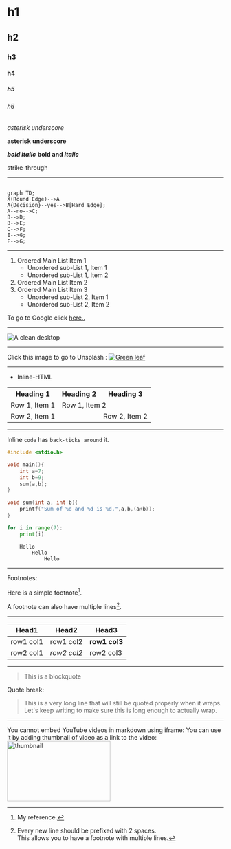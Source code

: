 <!-- Markdown has 6 headings h1 to h6.
Number of prefixed hashtags(#) indicates the order of heading 
Add a space after the hashtags, or else github might not interpret it correctly -->
# h1
## h2
### h3
#### h4
##### h5
###### h6

<!-- A single asterisk or underscore around a string turns it to italic  -->
*asterisk*
_underscore_
<!-- A double asterisk or underscore around a string turns it to bold  -->
**asterisk**
__underscore__
<!-- Combining italics and bold -->
***bold italic***
**bold and *italic***
<!-- Double tildes around a string strikes through it  -->
~~strike-through~~
<!-- Three hyphens create a horizontal ruler -->
---
<!-- Two hashtags create a vertical tab -->
##

<!-- This is a flowchart made using mermaid library of javascript -->
```mermaid
graph TD;
X(Round Edge)-->A
A{Decision}--yes-->B[Hard Edge];
A--no-->C;
B-->D;
B-->E;
C-->F;
E-->G;
F-->G;
```
---

<!-- For ordered list, "mandatory single dot and single space"
For unordered list, "mandatory single plus, minus or asterisk" -->
<!-- For a sub list,three spaces before declaration of type of list is mandatory. -->
<!-- For ordered list, the number doesn't matter; it just has to be a number. Markdown can order it accordingly -->
<!-- Adding comments between list can break it. -->
1. Ordered Main List Item 1
   + Unordered sub-List 1, Item 1
   + Unordered sub-List 1, Item 2
7. Ordered Main List Item 2 
0. Ordered Main List Item 3
   + Unordered sub-List 2, Item 1
   + Unordered sub-List 2, Item 2

<!-- To add an anchor, use [anchor text](url) -->
To go to Google click [here..](https://www.google.com)

---

<!-- To add an image, use ![title text](url) -->
![A clean desktop](https://images.unsplash.com/photo-1691600252552-c39f81792a5f?ixlib=rb-4.0.3&ixid=M3wxMjA3fDB8MHxlZGl0b3JpYWwtZmVlZHwzMHx8fGVufDB8fHx8fA%3D%3D&auto=format&fit=crop&w=500&q=60)

---

<!-- To add an image as anchor, use [![title text](image url)](url) -->
Click this image to go to Unsplash :
[![Green leaf](https://images.unsplash.com/photo-1691858019962-303a7094a581?ixlib=rb-4.0.3&ixid=M3wxMjA3fDB8MHxlZGl0b3JpYWwtZmVlZHwzN3x8fGVufDB8fHx8fA%3D%3D&auto=format&fit=crop&w=500&q=60)](https://unsplash.com/)

---

- Inline-HTML
<!-- You can directly write HTML in Markdown, but its not preffered. -->
<table align="center">
<tr>
<th>Heading 1</th>
<th>Heading 2</th>
<th>Heading 3</th>
</tr>
<tr>
<td>Row 1, Item 1</td>
<td colspan=2>Row 1, Item 2</td>
</tr>
<tr>
<td colspan=2>Row 2, Item 1</td>
<td>Row 2, Item 2</td>
</tr>
</table>

---

Inline `code` has `back-ticks around` it.

<!-- Blocks of code are fenced by lines with three back-ticks ``` . After the black-ticks; programming language.
If no language is specified, it works as pre tag of HTML. -->

```c
#include <stdio.h>

void main(){
    int a=7;
    int b=9;
    sum(a,b);
}

void sum(int a, int b){
    printf("Sum of %d and %d is %d.",a,b,(a+b));
}
```

```python
for i in range(7):
    print(i)
```

```
    Hello
        Hello
            Hello
```
---

Footnotes:
<!-- Use [^footnoteName] to create a footnote.
Use [^footnoteName]: "Footnote text" to add the description of footnote. -->

Here is a simple footnote[^1].
[^1]: My reference.

A footnote can also have multiple lines[^name].
[^name]: Every new line should be prefixed with 2 spaces.  
  This allows you to have a footnote with multiple lines.

---

<!-- Two lines after a paragraph create a new paragraph. -->

<!-- There must be at least 3 dashes separating each header cell.
There must be one pipe(|) between each inner cell. -->
Head1 | Head2 | Head3
---|---|---
row1 col1| row1 col2 | **row1 col3**
row2 col1| *row2 col2* | row2 col3

---

<!-- Greater than sign is used to create a block quote -->
>This is a blockquote

Quote break:
>This is a very long line that will still be quoted properly when it wraps. Let's keep writing to make sure this is long enough to actually wrap.

---

You cannot embed YouTube videos in markdown using iframe:
You can use it by adding thumbnail of video as a link to the video:
<a href="https://www.youtube.com/watch?v=Sy-VjLr14pI&ab_channel=DJSANTARIKSH" target="blank"><img alt="thumbnail" src="https://i3.ytimg.com/vi/Sy-VjLr14pI/maxresdefault.jpg" width="240" height="140"></a>